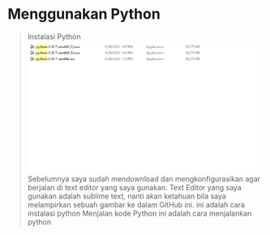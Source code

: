 # Menggunakan Python 
> Instalasi Python
![konfigurasi python](/gambar/2.png)
Sebelumnya saya sudah mendownload dan mengkonfigurasikan agar berjalan di text editor yang saya gunakan. Text Editor yang saya gunakan adalah sublime text, nanti akan ketahuan bila saya melampirkan sebuah gambar ke dalam GitHub ini.
ini adalah cara instalasi python
> Menjalan kode Python
ini adalah cara menjalankan python
